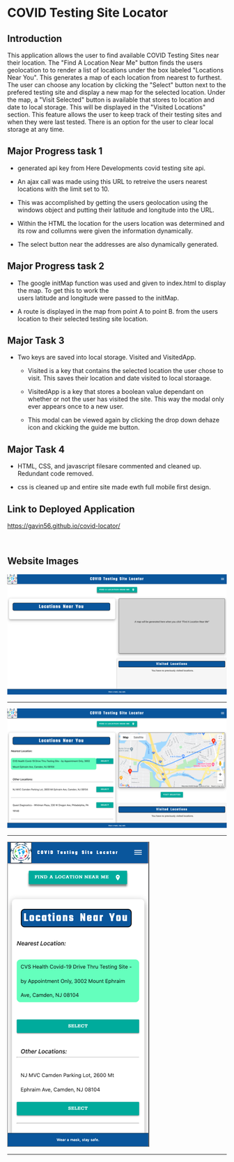 # COVID Testing Site Locator

## Introduction

This application allows the user to find available COVID Testing Sites near their location.  The "Find A Location Near Me" button finds the users geolocation to to render a list of locations under the box labeled "Locations Near You".  This generates a map of each location from nearest to furthest.  The user can choose any location by clicking the "Select" button next to the prefered testing site and display a new map for the selected location.  Under the map, a "Visit Selected" button is available that stores to location and date to local storage. This will be displayed in the "Visited Locations" section.  This feature allows the user to keep track of their testing sites and when they were last tested.  There is an option for the user to clear local storage at any time.

## Major Progress task 1

* generated api key from Here Developments covid testing site api.

* An ajax call was made using this URL to retreive the users nearest locations with the limit set to 10.

* This was accomplished by getting the users geolocation using the windows object and putting their latitude and longitude into the URL.

* Within the HTML the location for the users location was determined and its row and collumns were given the information dynamically.

* The select button near the addresses are also dynamically generated.

## Major Progress task 2

* The google initMap function was used and given to index.html to display the map. To get this to work the   
  users latitude and longitude 
  were passed to the initMap.

* A route is displayed in the map from point A to point B. from the users location to their selected testing site location.

## Major Task 3

* Two keys are saved into local storage. Visited and VisitedApp.

  * Visited is a key that contains the selected location the user chose to visit.
    This saves their location and date visited to local storaage.

  * VisitedApp is a key that stores a boolean value dependant on whether or not 
    the user has visited the site.  This way the modal only ever appears once to a new user.

  * This modal can be viewed again by clicking the drop down dehaze icon and ckicking the 
    guide me button.

## Major Task 4

* HTML, CSS, and javascript filesare commented and cleaned up.  Redundant code removed.

* css is cleaned up and entire site made ewth full mobile first design.

## Link to Deployed Application
https://gavin56.github.io/covid-locator/

<br>

## Website Images

<img src="./assets/Screen Shot 2020-10-30 at 7.40.36 PM.png">
<br><hr>
<img src="./assets/Screen Shot 2020-10-30 at 7.41.00 PM.png">
<br><hr>
<img src="./assets/Screen Shot 2020-10-30 at 7.42.01 PM.png">
<br><hr>
